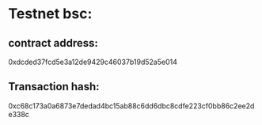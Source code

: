 # Testnet bsc:
## contract address: 
0xdcded37fcd5e3a12de9429c46037b19d52a5e014
## Transaction hash:
0xc68c173a0a6873e7dedad4bc15ab88c6dd6dbc8cdfe223cf0bb86c2ee2de338c